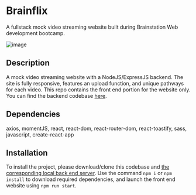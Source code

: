 # Brainflix
A fullstack mock video streaming website built during Brainstation Web development bootcamp.

![image](https://user-images.githubusercontent.com/110256938/209423162-e0829592-4a13-4b03-ab86-d5fc5254ba55.png)

## Description
A mock video streaming website with a NodeJS/ExpressJS backend. The site is fully responsive, features an upload function, and unique pathways for each video. This repo contains the front end portion for the website only. You can find the backend codebase [here](https://github.com/emwong101/emily-wong-brainflix-api).

## Dependencies
axios, momentJS, react, react-dom, react-router-dom, react-toastify, sass, javascript, create-react-app

## Installation
To install the project, please download/clone this codebase and [the corresponding local back end server](https://github.com/emwong101/emily-wong-brainflix-api).
Use the command `npm i` or `npm install` to download required dependencies, and launch the front end website using `npm run start`.

